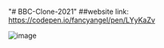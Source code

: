 "# BBC-Clone-2021" 
##website link:
https://codepen.io/fancyangel/pen/LYyKaZv

![image](https://user-images.githubusercontent.com/68053817/145406544-8cc3ece4-ed95-4918-ab25-0f97743ea698.png)
